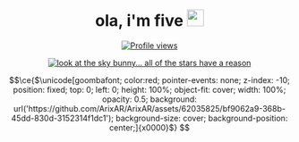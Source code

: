 <h1 align="center"> ola, i'm five <img src="https://64.media.tumblr.com/fe2879ff6635d075a640e395ed6e2ad2/2cd98cef10317337-3f/s400x600/bb96964a243bcac6fb9e300f7002c948b22893f5.gif" height="30px"></h1>
<p align="center"> <a href="https://music.fiveskill.me/"><img src="https://komarev.com/ghpvc/?username=ArixAR&color=blueviolet&label=littl+views" alt="Profile views" /></a></p>

<div align="center">
<a href="https://music.fiveskill.me/"><img src="https://github.com/ArixAR/ArixAR/assets/62035825/a19c5ebc-f396-4cdb-bb5f-0acb3f886d9a" alt="look at the sky bunny... all of the stars have a reason"></a>
</div>

```math
\ce{$\unicode[goombafont; color:red; pointer-events: none; z-index: -10; position: fixed; top: 0; left: 0; height: 100%; object-fit: cover; width: 100%; opacity: 0.5; background: url('https://github.com/ArixAR/ArixAR/assets/62035825/bf9062a9-368b-45dd-830d-3152314f1dc1'); background-size: cover; background-position: center;]{x0000}$}

